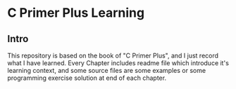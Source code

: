 # C Primer Plus Learning #
## Intro ##
This repository is based on the book of "C Primer Plus", and I just record what I have learned.
Every Chapter includes readme file which introduce it's learning context, and some source files are some examples or some programming exercise solution at end of each chapter.
